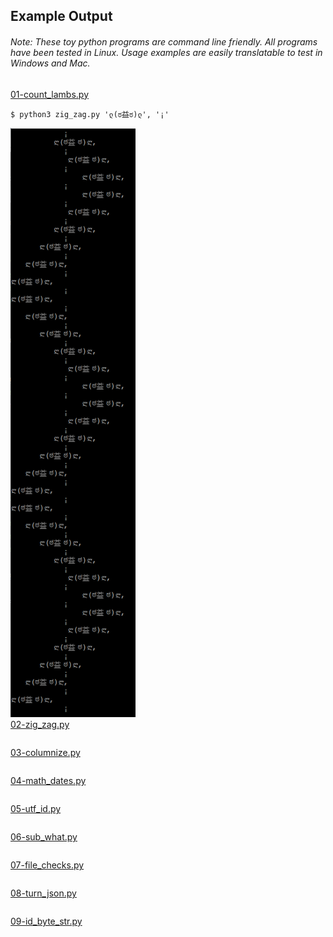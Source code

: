 ## Example Output
###### Note: These toy python programs are command line friendly. All programs have been tested in Linux. Usage examples are easily translatable to test in Windows and Mac.
[01-count_lambs.py](01-count_lambs.py)
```
$ python3 zig_zag.py 'ლ(ಠ益ಠ)ლ', '¡'
```
<img src="images/count-lambs-output.png" width="200"> <br/>
[02-zig_zag.py](02-zig_zag.py)
```
```

[03-columnize.py](03-columnize.py)
```
```

[04-math_dates.py](04-math_dates.py)
```
```

[05-utf_id.py](05-utf_id.py)
```
```

[06-sub_what.py](06-sub_what.py)
```
```

[07-file_checks.py](07-file_checks.py)
```
```

[08-turn_json.py](08-turn_json.py)
```
```

[09-id_byte_str.py](09-id_byte_str.py)
```
```
